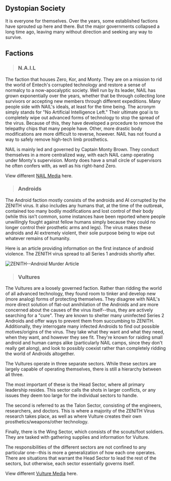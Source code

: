 ## Dystopian Society ##
It is everyone for themselves. Over the years, some established factions have sprouted up here and there. But the major governments collapsed a long time ago, leaving many without direction and seeking any way to survive.

## Factions ##
> ### N.A.I.L ###
The faction that houses Zero, Kor, and Monty. They are on a mission to rid the world of Entech's corrupted technology and restore a sense of normalcy to a now-apocalyptic society. Well run by its leader, NAIL has grown exponentially over the years, whether that be through collecting lone survivors or accepting new members through different expeditions. Many people side with NAIL's ideals, at least for the time being. The acronym simply stands for "No Artificial Intelligence Left." Their ultimate goal is to completely wipe out advanced forms of technology to stop the spread of the virus. Because of this, they have developed a procedure to remove the telepathy chips that many people have. Other, more drastic body modifications are more difficult to reverse, however. NAIL has not found a way to safely remove high-tech limb prosthetics.

NAIL is mainly led and governed by Captain Monty Brown. They conduct themselves in a more centralized way, with each NAIL camp operating under Monty's supervision. Monty does have a small circle of supervisors he often confers with, as well as his right-hand Zero.

View different [NAIL Media](https://github.com/namenroodles04/ZENITH_Worldbuilding/blob/cb6248b7ebb7b81068baa14f5aa62fdc1a8fbb9e/NAIL%20Rhetorical%20Forms.md) here.

> ### Androids ###
The Android faction mostly consists of the androids and AI corrupted by the ZENITH virus. It also includes any humans that, at the time of the outbreak, contained too many bodily modifications and lost control of their body (while this isn't common, some instances have been reported where people unwillingly fought against fellow humans simply because they could no longer control their prosthetic arms and legs). The virus makes these androids and AI extremely violent, their sole purpose being to wipe out whatever remains of humanity.

Here is an article providing information on the first instance of android violence. The ZENITH virus spread to all Series 1 androids shortly after.

![ZENITH--Android Murder Article](https://github.com/user-attachments/assets/77e59533-9217-4f15-837b-207c20c0896e)

> ### Vultures ###
The Vultures are a loosely governed faction. Rather than ridding the world of all advanced technology, they found room to tinker and develop new (more analog) forms of protecting themselves. They disagree with NAIL's more direct solution of flat-out annihilation of the Androids and are more concerned about the causes of the virus itself--thus, they are actively searching for a "cure". They are known to shelter many uninfected Series 2 Androids and offer ways to prevent them from succumbing to ZENITH. Additionally, they interrogate many infected Androids to find out possible motives/origins of the virus. They take what they want and what they need, when they want, and however they see fit. They're known for raiding small android and human camps alike (particularly NAIL camps, since they don't really get along), and look to possibly coexist rather than completely ridding the world of Androids altogether.

The Vultures operate in three separate sectors. While these sectors are largely capable of operating themselves, there is still a hierarchy between all three. 

The most important of these is the Head Sector, where all primary leadership resides. This sector calls the shots in larger conflicts, or any issues they deem too large for the individual sectors to handle. 

The second is referred to as the Talon Sector, consisting of the engineers, researchers, and doctors. This is where a majority of the ZENITH Virus research takes place, as well as where Vulture creates their own prosthetics/weapons/other technology. 

Finally, there is the Wing Sector, which consists of the scouts/foot soldiers. They are tasked with gathering supplies and information for Vulture.

The responsibilities of the different sectors are not confined to any particular one--this is more a generalization of how each one operates. There are situations that warrant the Head Sector to lead the rest of the sectors, but otherwise, each sector essentially governs itself.

View different [Vulture Media](https://github.com/namenroodles04/ZENITH_Worldbuilding/blob/cb6248b7ebb7b81068baa14f5aa62fdc1a8fbb9e/Vulture%20Rhetorical%20Forms.md) here.
